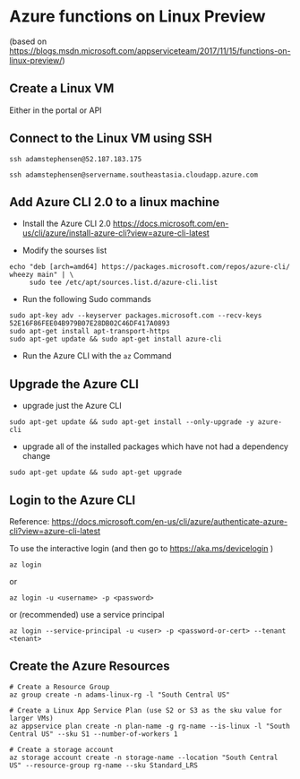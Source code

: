 # Azure functions on Linux Preview
(based on https://blogs.msdn.microsoft.com/appserviceteam/2017/11/15/functions-on-linux-preview/)


## Create a Linux VM
Either in the portal or API

## Connect to the Linux VM using SSH
``` 
ssh adamstephensen@52.187.183.175

ssh adamstephensen@servername.southeastasia.cloudapp.azure.com

```

## Add Azure CLI 2.0 to a linux machine

- Install the Azure CLI 2.0 https://docs.microsoft.com/en-us/cli/azure/install-azure-cli?view=azure-cli-latest

- Modify the sourses list
```
echo "deb [arch=amd64] https://packages.microsoft.com/repos/azure-cli/ wheezy main" | \
     sudo tee /etc/apt/sources.list.d/azure-cli.list
```	

- Run the following Sudo commands

```
sudo apt-key adv --keyserver packages.microsoft.com --recv-keys 52E16F86FEE04B979B07E28DB02C46DF417A0893
sudo apt-get install apt-transport-https
sudo apt-get update && sudo apt-get install azure-cli
```	


- Run the Azure CLI with the ```az``` Command

## Upgrade the Azure CLI

- upgrade just the Azure CLI

```
sudo apt-get update && sudo apt-get install --only-upgrade -y azure-cli
```


- upgrade all of the installed packages which have not had a dependency change

```
sudo apt-get update && sudo apt-get upgrade

```

## Login to the Azure CLI

Reference: https://docs.microsoft.com/en-us/cli/azure/authenticate-azure-cli?view=azure-cli-latest

To use the interactive login (and then go to  https://aka.ms/devicelogin  )

```
az login
```
or

```
az login -u <username> -p <password>
```

or (recommended) use a service principal 

```
az login --service-principal -u <user> -p <password-or-cert> --tenant <tenant>
```

## Create the Azure Resources

```
# Create a Resource Group
az group create -n adams-linux-rg -l "South Central US"

# Create a Linux App Service Plan (use S2 or S3 as the sku value for larger VMs)
az appservice plan create -n plan-name -g rg-name --is-linux -l "South Central US" --sku S1 --number-of-workers 1

# Create a storage account
az storage account create -n storage-name --location "South Central US" --resource-group rg-name --sku Standard_LRS

```
